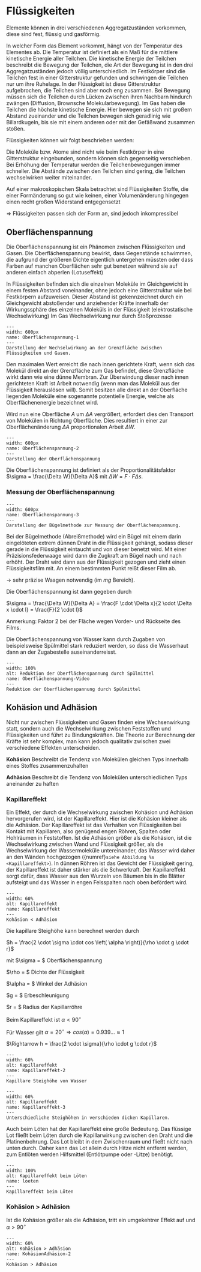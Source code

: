 # Flüssigkeiten

Elemente können in drei verschiedenen Aggregatzuständen vorkommen, diese sind fest, flüssig und gasförmig.

In welcher Form das Element vorkommt, hängt von der Temperatur des Elementes ab. Die Temperatur ist definiert als ein Maß für die mittlere kinetische Energie aller Teilchen.
Die kinetische Energie der Teilchen beschreibt die Bewegung der Teilchen, die Art der Bewegung ist in den drei Aggregatzuständen jedoch völlig unterschiedlich.
Im Festkörper sind die Teilchen fest in einer Gitterstruktur gefunden und schwingen die Teilchen nur um ihre Ruhelage.
In der Flüssigkeit ist diese Gitterstruktur aufgebrochen, die Teilchen sind aber noch eng zusammen. Bei Bewegung müssen sich die Teilchen durch Lücken zwischen ihren Nachbarn hindurch zwängen (Diffusion, Brownsche Molekularbewegung).
Im Gas haben die Teilchen die höchste kinetische Energie. Hier bewegen sie sich mit großem Abstand zueinander und die Teilchen bewegen sich geradlinig wie Billardkugeln, bis sie mit einem anderen oder mit der Gefäßwand zusammen stoßen.

Flüssigkeiten können wir folgt beschrieben werden:

Die Moleküle bzw. Atome sind nicht wie beim Festkörper in eine Gitterstruktur eingebunden, sondern können sich gegenseitig verschieben. Bei Erhöhung der Temperatur werden die Teilchenbewegungen immer schneller.
Die Abstände zwischen den Teilchen sind gering, die Teilchen wechselwirken weiter miteinander.

Auf einer makroskopischen Skala betrachtet sind Flüssigkeiten Stoffe, die einer Formänderung so gut wie keinen,
einer Volumenänderung hingegen einen recht großen Widerstand entgegensetzt

$\Rightarrow$ Flüssigkeiten passen sich der Form an, sind jedoch inkompressibel

## Oberflächenspannung

Die Oberflächenspannung ist ein Phänomen zwischen Flüssigkeiten und Gasen. 
Die Oberflächenspannung bewirkt, dass Gegenstände schwimmen, die aufgrund der größeren Dichte eigentlich untergehen müssten oder dass Farben auf manchen Oberflächen sehr gut benetzen während sie auf anderen einfach abperlen (Lotuseffekt)

In Flüssigkeiten befinden sich die einzelnen Moleküle im Gleichgewicht in einem festen Abstand voneinander, ohne jedoch eine Gitterstruktur wie bei Festkörpern aufzuweisen. 
Dieser Abstand ist gekennzeichnet durch ein Gleichgewicht abstoßender und anziehender Kräfte innerhalb der Wirkungssphäre des einzelnen Moleküls in der Flüssigkeit (elektrostatische Wechselwirkung)
Im Gas Wechselwirkung nur durch Stoßprozesse

```{figure} Bilder/Oberflächenspannung.png
---
width: 600px
name: Oberflächenspannung-1
---
Darstellung der Wechselwirkung an der Grenzfläche zwischen Flüssigkeiten und Gasen. 
 ```

Den maximalen Wert erreicht die nach innen gerichtete Kraft, wenn sich das Molekül direkt an der Grenzfläche zum Gas befindet, diese Grenzfläche wirkt dann wie eine dünne Membran. 
Zur Überwindung dieser nach innen gerichteten Kraft ist Arbeit notwendig (wenn man das Molekül aus der Flüssigkeit herauslösen will).
Somit besitzen alle direkt an der Oberfläche liegenden Moleküle eine sogenannte potentielle Energie, welche als Oberflächenenergie bezeichnet wird. 

Wird nun eine Oberfläche $A$ um $\Delta A$ vergrößert, erfordert dies den Transport von Molekülen in Richtung Oberfläche. Dies resultiert in einer zur Oberflächenänderung $\Delta A$  proportionalen Arbeit $\Delta W$.

```{figure} Bilder/Oberflächenspannung2.png
---
width: 600px
name: Oberflächenspannung-2
---
Darstellung der Oberflächenspannung
 ```

Die Oberflächenspannung ist definiert als der Proportionalitätsfaktor $\sigma = \frac{\Delta W}{\Delta A}$ mit $\Delta W = F \cdot F \Delta s$.

### Messung der Oberflächenspannung

```{figure} Bilder/Buegelmethode.svg
---
width: 600px
name: Oberflächenspannung-3
---
Darstellung der Bügelmethode zur Messung der Oberflächenspannung.
 ```

Bei der Bügelmethode (Abreißmethode) wird ein Bügel mit einem darin eingelöteten extrem dünnen Draht in die Flüssigkeit gehängt, sodass dieser gerade in die Flüssigkeit eintaucht und von dieser benetzt wird. 
Mit einer Präzisionsfederwaage wird dann die Zugkraft am Bügel nach und nach erhöht. Der Draht wird dann aus der Flüssigkeit gezogen und zieht einen Flüssigkeitsfilm mit. An einem bestimmten Punkt reißt dieser Film ab.

$\longrightarrow$ sehr präzise Waagen notwendig (im $mg$ Bereich).

Die Oberflächenspannung ist dann gegeben durch

$\sigma = \frac{\Delta W}{\Delta A} = \frac{F \cdot \Delta x}{2 \cdot \Delta x \cdot l} = \frac{F}{2 \cdot l}$

Anmerkung: Faktor 2 bei der Fläche wegen Vorder- und Rückseite des Films.

Die Oberflächenspannung von Wasser kann durch Zugaben von beispielsweise Spülmittel stark reduziert werden, so dass die Wasserhaut dann an der Zugabestelle auseinanderreisst. 


```{figure} Videos/oberflaechenspannung.mp4
---
width: 100%
alt: Reduktion der Oberflächenspannung durch Spülmittel
name: Oberflächenspannung-Video
---
Reduktion der Oberflächenspannung durch Spülmittel
 ```


 ## Kohäsion und Adhäsion

Nicht nur zwischen Flüssigkeiten und Gasen finden eine Wechsenwirkung statt, sondern auch die Wechselwirkung zwischen Feststoffen und Flüssigkeiten und führt zu Bindungskräften. 
Die Theorie zur Berechnung der Kräfte ist sehr komplex, man kann jedoch qualitativ zwischen zwei verschiedene Effekten unterscheiden.

**Kohäsion**
Beschreibt die Tendenz von Molekülen gleichen Typs innerhalb eines Stoffes zusammenzuhalten

**Adhäsion**
Beschreibt die Tendenz von Molekülen unterschiedlichen Typs aneinander zu haften

### Kapillareffekt

Ein Effekt, der durch die Wechselwirkung zwischen Kohäsion und Adhäsion hervorgerufen wird, ist der Kapillareffekt. Hier ist die Kohäsion kleiner als die Adhäsion.
Der Kapillareffekt ist das Verhalten von Flüssigkeiten bei Kontakt mit Kapillaren, also genügend engen Röhren, Spalten oder Hohlräumen in Feststoffen. 
Ist die Adhäsion größer als die Kohäsion, ist die Wechselwirkung zwischen Wand und Flüssigkeit größer, als die Wechselwirkung der Wassermoleküle untereinander, das Wasser wird daher an den Wänden hochgezogen ({numref}`siehe Abbildung %s <Kapillareffekt>`). In dünnen Röhren ist das Gewicht der Flüssigkeit gering, der Kapillareffekt ist daher stärker als die Schwerkraft.
Der Kapillareffekt sorgt dafür, dass Wasser aus den Wurzeln von Bäumen bis in die Blätter aufsteigt und das  Wasser in engen Felsspalten nach oben befördert wird.

```{figure} Bilder/Kapillareffekt.svg
---
width: 60%
alt: Kapillareffekt
name: Kapillareffekt
---
Kohäsion < Adhäsion
 ```

Die kapillare Steighöhe kann berechnet werden durch

$h = \frac{2 \cdot \sigma \cdot cos \left( \alpha \right)}{\rho \cdot g \cdot r}$

mit
$\sigma = $ Oberflächenspannung

$\rho = $ Dichte der Flüssigkeit

$\alpha = $ Winkel der Adhäsion

$g = $ Erbeschleunigung

$r = $ Radius der Kapillarröhre

Beim Kapillareffekt ist $\alpha < 90^\circ$

Für Wasser gilt $\alpha = 20 ^\circ \Rightarrow cos \left( \alpha \right) = 0.939... \approx 1$

$\Rightarrow h = \frac{2 \cdot \sigma}{\rho \cdot g \cdot r}$


```{figure} Bilder/kapillar_wasser.png
---
width: 60%
alt: Kapillareffekt
name: Kapillareffekt-2
---
Kapillare Steighöhe von Wasser
 ```


```{figure} Bilder/kapillar_roehre.svg
---
width: 60%
alt: Kapillareffekt
name: Kapillareffekt-3
---
Unterschiedliche Steighöhen in verschieden dicken Kapillaren. 
 ``` 

Auch beim Löten hat der Kapillareffekt eine große Bedeutung.
Das flüssige Lot fließt beim Löten durch die Kapillarwirkung zwischen den Draht und die Platinenbohrung.
Das Lot bleibt in dem Zwischenraum und fließt nicht nach unten durch. Daher kann das Lot allein durch Hitze nicht entfernt werden, zum Entlöten werden Hilfsmittel (Entlötpumpe oder -Litze) benötigt.


```{figure} Videos/loeten.mp4
---
width: 100%
alt: Kapillareffekt beim Löten
name: loeten
---
Kapillareffekt beim Löten
 ```

### Kohäsion > Adhäsion

Ist die Kohäsion größer als die Adhäsion, tritt ein umgekehtrer Effekt auf und $\alpha > 90^\circ$ 

```{figure} Bilder/kohaesion_groesser_adhaesion.png
---
width: 60%
alt: Kohäsion > Adhäsion
name: KohäsionAdhäsion-2
---
Kohäsion > Adhäsion
 ```

